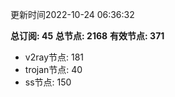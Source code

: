更新时间2022-10-24 06:36:32

**总订阅: 45**
**总节点: 2168**
**有效节点: 371**
- v2ray节点: 181
- trojan节点: 40
- ss节点: 150
